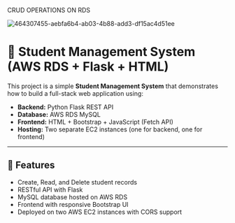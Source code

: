 CRUD OPERATIONS ON RDS

![464307455-aebfa6b4-ab03-4b88-add3-df15ac4d51ee](https://github.com/user-attachments/assets/ab40c74a-72e9-4ea4-90b1-435f9e43b90a)


# 🧠 Student Management System (AWS RDS + Flask + HTML)

This project is a simple **Student Management System** that demonstrates how to build a full-stack web application using:

- **Backend:** Python Flask REST API
- **Database:** AWS RDS MySQL
- **Frontend:** HTML + Bootstrap + JavaScript (Fetch API)
- **Hosting:** Two separate EC2 instances (one for backend, one for frontend)

---

## 🔧 Features

- Create, Read, and Delete student records
- RESTful API with Flask
- MySQL database hosted on AWS RDS
- Frontend with responsive Bootstrap UI
- Deployed on two AWS EC2 instances with CORS support

